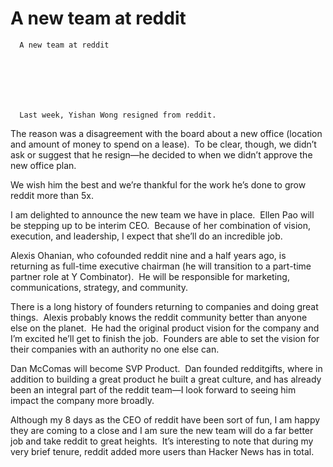 # A new team at reddit


    
  
    

    
      A new team at reddit

      
    
  

  
    
      Last week, Yishan Wong resigned from reddit.


















The reason was a disagreement
with the board about a new office (location and amount of money to spend on a
lease).  To be clear, though, we didn’t ask or suggest that he resign—he
decided to when we didn’t approve the new office plan.

We wish him the best and we’re thankful for the work he’s done
to grow reddit more than 5x.

I am delighted to announce the new team we have in place. 
Ellen Pao will be stepping up to be interim CEO.  Because of her combination
of vision, execution, and leadership, I expect that she’ll do an incredible
job.

Alexis Ohanian, who cofounded reddit nine and a half years ago,
is returning as full-time executive chairman (he will transition to a part-time
partner role at Y Combinator).  He will be responsible for marketing, communications, strategy, and
community.

There is a long history of founders returning to companies and
doing great things.  Alexis probably knows the reddit community better
than anyone else on the planet.  He had the original product vision for
the company and I’m excited he’ll get to finish the job.  Founders are
able to set the vision for their companies with an authority no one else can.

Dan McComas will
become SVP Product.  Dan founded redditgifts, where in addition to
building a great product he built a great culture, and has already been an
integral part of the reddit team—I look forward to seeing him impact the
company more broadly.

Although
my 8 days as the CEO of reddit have been sort of fun, I am happy they are
coming to a close and I am sure the new team will do a far better job and take
reddit to great heights.  It’s interesting to note that during my very
brief tenure, reddit added more users than Hacker News has in total.
    
  


  

